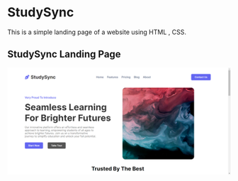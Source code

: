 # StudySync
This is a simple landing page of a website using HTML , CSS.

## StudySync Landing Page
![StudySync](https://github.com/ArpitAggarwal10/StudySync/blob/master/StudySync.png)
